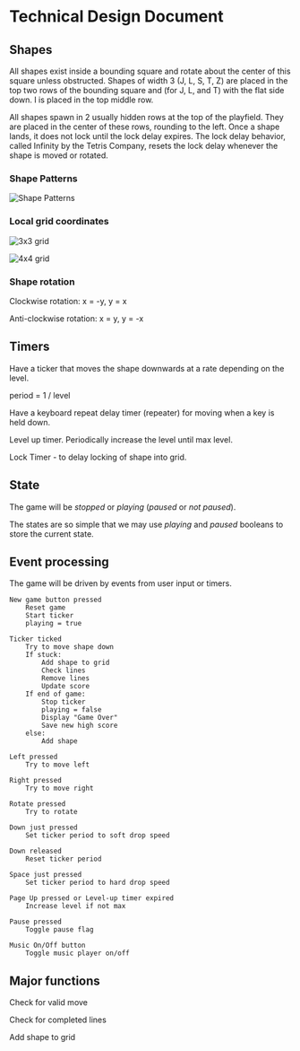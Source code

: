# Technical Design Document

## Shapes

All shapes exist inside a bounding square and rotate about the center of this square unless obstructed. Shapes of width 3 (J, L, S, T, Z) are placed in the top two rows of the bounding square and (for J, L, and T) with the flat side down. I is placed in the top middle row.

All shapes spawn in 2 usually hidden rows at the top of the playfield. They are placed in the center of these rows, rounding to the left. Once a shape lands, it does not lock until the lock delay expires. The lock delay behavior, called Infinity by the Tetris Company, resets the lock delay whenever the shape is moved or rotated.

### Shape Patterns
![Shape Patterns](https://github.com/andrew-wilkes/tetron/blob/master/docs/shapes-grid.png)

### Local grid coordinates
![3x3 grid](https://github.com/andrew-wilkes/tetron/blob/master/docs/3x3.png)

![4x4 grid](https://github.com/andrew-wilkes/tetron/blob/master/docs/4x4.png)

### Shape rotation
Clockwise rotation: x = -y, y = x

Anti-clockwise rotation: x = y, y = -x

## Timers

Have a ticker that moves the shape downwards at a rate depending on the level.

period = 1 / level

Have a keyboard repeat delay timer (repeater) for moving when a key is held down.

Level up timer. Periodically increase the level until max level.

Lock Timer - to delay locking of shape into grid.

## State

The game will be *stopped* or *playing* (*paused* or *not paused*).

The states are so simple that we may use *playing* and *paused* booleans to store the current state.

## Event processing

The game will be driven by events from user input or timers.

    New game button pressed
        Reset game
        Start ticker
        playing = true

    Ticker ticked
        Try to move shape down
        If stuck:
            Add shape to grid
            Check lines
            Remove lines
            Update score
        If end of game:
            Stop ticker
            playing = false
            Display "Game Over"
            Save new high score
        else:
            Add shape

    Left pressed
        Try to move left

    Right pressed
        Try to move right

    Rotate pressed
        Try to rotate

    Down just pressed
        Set ticker period to soft drop speed

    Down released
        Reset ticker period

    Space just pressed
        Set ticker period to hard drop speed

    Page Up pressed or Level-up timer expired
        Increase level if not max

    Pause pressed
        Toggle pause flag

    Music On/Off button
        Toggle music player on/off

## Major functions

Check for valid move

Check for completed lines

Add shape to grid
